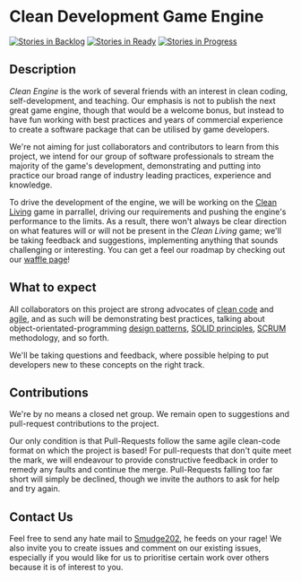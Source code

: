 # Clean Development Game Engine

[![Stories in Backlog](https://badge.waffle.io/clean-development/engine.png?label=backlog&title=Backlog)](http://waffle.io/clean-development/engine) [![Stories in Ready](https://badge.waffle.io/clean-development/engine.png?label=ready&title=Ready)](http://waffle.io/clean-development/engine) [![Stories in Progress](https://badge.waffle.io/clean-development/engine.png?label=in%20progress&title=In%20Progress)](http://waffle.io/clean-development/engine)

## Description

_Clean Engine_ is the work of several friends with an interest in clean coding, self-development, and teaching. Our emphasis is not to publish the next great game engine, though that would be a welcome bonus, but instead to have fun working with best practices and years of commercial experience to create a software package that can be utilised by game developers.

We're not aiming for just collaborators and contributors to learn from this project, we intend for our group of software professionals to stream the majority of the game's development, demonstrating and putting into practice our broad range of industry leading practices, experience and knowledge.

To drive the development of the engine, we will be working on the [Clean Living] game in parrallel, driving our requirements and pushing the engine's performance to the limits. As a result, there won't always be clear direction on what features will or will not be present in the _Clean Living_ game; we'll be taking feedback and suggestions, implementing anything that sounds challenging or interesting. You can get a feel our roadmap by checking out our [waffle page]!

## What to expect

All collaborators on this project are strong advocates of [clean code] and [agile], and as such will be demonstrating best practices, talking about object-orientated-programming [design patterns], [SOLID principles], [SCRUM] methodology, and so forth.

We'll be taking questions and feedback, where possible helping to put developers new to these concepts on the right track.

## Contributions

We're by no means a closed net group. We remain open to suggestions and pull-request contributions to the project.

Our only condition is that Pull-Requests follow the same agile clean-code format on which the project is based!  For pull-requests that don't quite meet the mark, we will endeavour to provide constructive feedback in order to remedy any faults and continue the merge. Pull-Requests falling too far short will simply be declined, though we invite the authors to ask for help and try again.

## Contact Us

Feel free to send any hate mail to [Smudge202], he feeds on your rage! We also invite you to create issues and comment on our existing issues, especially if you would like for us to prioritise certain work over others because it is of interest to you.

  [Clean Living]: https://github.com/clean-development/clean-living
  [waffle page]: https://waffle.io/clean-development/engine
  [clean code]: http://www.amazon.co.uk/Clean-Code-Handbook-Software-Craftsmanship/dp/0132350882
  [agile]: http://en.wikipedia.org/wiki/Agile_software_development
  [design patterns]: http://www.oodesign.com
  [SOLID principles]: http://en.wikipedia.org/wiki/SOLID_%28object-oriented_design%29
  [SCRUM]: http://en.wikipedia.org/wiki/Scrum_%28software_development%29
  [Smudge202]: http://twitter.com/smudge202
